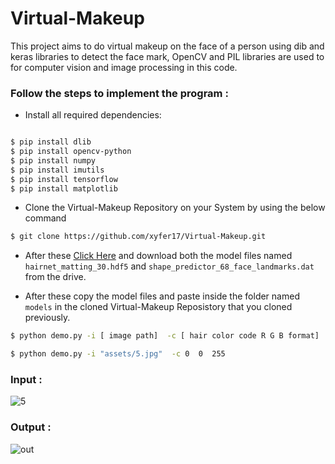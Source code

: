 # Virtual-Makeup

This project aims to do virtual makeup on the face of a person using dib and keras libraries to detect the face mark, OpenCV and PIL libraries are used to for computer vision and image processing in this code.


### Follow the steps to implement the program :


* Install all required dependencies:
```bash

$ pip install dlib
$ pip install opencv-python
$ pip install numpy
$ pip install imutils
$ pip install tensorflow
$ pip install matplotlib

```

* Clone the Virtual-Makeup Repository on your System by using the below command
```bash
$ git clone https://github.com/xyfer17/Virtual-Makeup.git
```
* After these [Click Here](https://drive.google.com/drive/folders/1a6g9XcUkDPJDltuYEMb_lNOtnd4XUpQH?usp=sharing) and download  both the model files named `hairnet_matting_30.hdf5` and `shape_predictor_68_face_landmarks.dat` from the drive.

* After these copy the model files and paste inside the folder named `models` in the cloned Virtual-Makeup Reposistory that you cloned previously.

```bash
$ python demo.py -i [ image path]  -c [ hair color code R G B format]

$ python demo.py -i "assets/5.jpg"  -c 0  0  255

```
### Input :

![5](assets/5.jpg)


### Output :

![out](assets/out.jpg)




